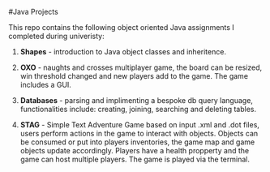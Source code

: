 #Java Projects

This repo contains the following object oriented Java assignments I completed during univeristy:

1) **Shapes** - introduction to Java object classes and inheritence.

2) **OXO** - naughts and crosses multiplayer game, the board can be resized, win threshold changed and new players add to the game. The game includes a GUI.

3) **Databases** - parsing and implimenting a bespoke db query language, functionalities include: creating, joining, searching and deleting tables.

4) **STAG** - Simple Text Adventure Game based on input .xml and .dot files, users perform actions in the game to interact with objects. Objects can be consumed or put into players inventories, the game map and game objects update accordingly. Players have a health propperty and the game can host multiple players. The game is played via the terminal.
